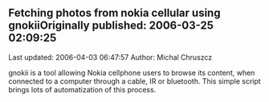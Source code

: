 ## Fetching photos from nokia cellular using gnokiiOriginally published: 2006-03-25 02:09:25 
Last updated: 2006-04-03 06:47:57 
Author: Michal Chruszcz 
 
gnokii is a tool allowing Nokia cellphone users to browse its content, when connected to a computer through a cable, IR or bluetooth. This simple script brings lots of automatization of this process.